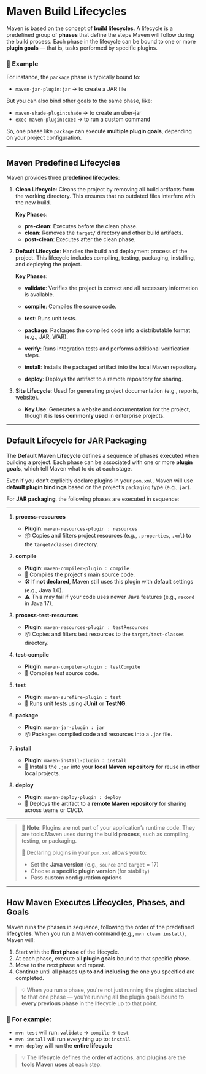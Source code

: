 # Maven Build Lifecycles

Maven is based on the concept of **build lifecycles**. A lifecycle is a predefined group of **phases** that define the steps Maven will follow during the build process. Each phase in the lifecycle can be bound to one or more **plugin goals** — that is, tasks performed by specific plugins.

### 🧪 Example
For instance, the `package` phase is typically bound to:
- `maven-jar-plugin:jar` → to create a JAR file

But you can also bind other goals to the same phase, like:
- `maven-shade-plugin:shade` → to create an uber-jar
- `exec-maven-plugin:exec` → to run a custom command

So, one phase like `package` can execute **multiple plugin goals**, depending on your project configuration.

---
## Maven Predefined Lifecycles

Maven provides three **predefined lifecycles**:

1. **Clean Lifecycle**: Cleans the project by removing all build artifacts from the working directory. This ensures that no outdated files interfere with the new build.

   **Key Phases**:
    - **pre-clean**: Executes before the clean phase.
    - **clean**: Removes the `target/` directory and other build artifacts.
    - **post-clean**: Executes after the clean phase.

2. **Default Lifecycle**: Handles the build and deployment process of the project. This lifecycle includes compiling, testing, packaging, installing, and deploying the project.

   **Key Phases**:
    - **validate**: Verifies the project is correct and all necessary information is available.
    - **compile**: Compiles the source code.
    - **test**: Runs unit tests.
    - **package**: Packages the compiled code into a distributable format (e.g., JAR, WAR).
    - **verify**: Runs integration tests and performs additional verification steps.

    - **install**: Installs the packaged artifact into the local Maven repository.
    - **deploy**: Deploys the artifact to a remote repository for sharing.

3. **Site Lifecycle**: Used for generating project documentation (e.g., reports, website).
    - **Key Use**: Generates a website and documentation for the project, though it is **less commonly used** in enterprise projects.

---

## Default Lifecycle for JAR Packaging

The **Default Maven Lifecycle** defines a sequence of phases executed when building a project. Each phase can be associated with one or more **plugin goals**, which tell Maven what to do at each stage.

Even if you don’t explicitly declare plugins in your `pom.xml`, Maven will use **default plugin bindings** based on the project’s `packaging` type (e.g., `jar`).

For **JAR packaging**, the following phases are executed in sequence:

---

1. **process-resources**
   - **Plugin**: `maven-resources-plugin : resources`
   - 📦 Copies and filters project resources (e.g., `.properties`, `.xml`) to the `target/classes` directory.

2. **compile**
   - **Plugin**: `maven-compiler-plugin : compile`
   - 🔧 Compiles the project's main source code.
   - 🛠️ If **not declared**, Maven still uses this plugin with default settings (e.g., Java 1.6).
   - ⚠️ This may fail if your code uses newer Java features (e.g., `record` in Java 17).

3. **process-test-resources**
   - **Plugin**: `maven-resources-plugin : testResources`
   - 📦 Copies and filters test resources to the `target/test-classes` directory.

4. **test-compile**
   - **Plugin**: `maven-compiler-plugin : testCompile`
   - 🔧 Compiles test source code.

5. **test**
   - **Plugin**: `maven-surefire-plugin : test`
   - 🧪 Runs unit tests using **JUnit** or **TestNG**.

6. **package**
   - **Plugin**: `maven-jar-plugin : jar`
   - 📦 Packages compiled code and resources into a `.jar` file.

7. **install**
   - **Plugin**: `maven-install-plugin : install`
   - 📂 Installs the `.jar` into your **local Maven repository** for reuse in other local projects.

8. **deploy**
   - **Plugin**: `maven-deploy-plugin : deploy`
   - 🚀 Deploys the artifact to a **remote Maven repository** for sharing across teams or CI/CD.

---

> 🧠 **Note**: Plugins are not part of your application’s runtime code. They are tools Maven uses during the **build process**, such as compiling, testing, or packaging.
>
> 📌 Declaring plugins in your `pom.xml` allows you to:
> - Set the **Java version** (e.g., `source` and `target` = 17)
> - Choose a **specific plugin version** (for stability)
> - Pass **custom configuration options**


---

## How Maven Executes Lifecycles, Phases, and Goals

Maven runs the phases in sequence, following the order of the predefined **lifecycles**. When you run a Maven command (e.g., `mvn clean install`), Maven will:

1. Start with the **first phase** of the lifecycle.
2. At each phase, execute all **plugin goals** bound to that specific phase.
3. Move to the next phase and repeat.
4. Continue until all phases **up to and including** the one you specified are completed.

> 💡 When you run a phase, you're not just running the plugins attached to that one phase — you're running all the plugin goals bound to **every previous phase** in the lifecycle up to that point.

### 📌 For example:

- `mvn test` will run: `validate` → `compile` → `test`
- `mvn install` will run everything up to: `install`
- `mvn deploy` will run the **entire lifecycle**

> 💡 The **lifecycle** defines the **order of actions**, and **plugins** are the **tools Maven uses** at each step.

